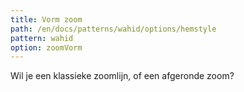 ```yaml
---
title: Vorm zoom
path: /en/docs/patterns/wahid/options/hemstyle
pattern: wahid
option: zoomVorm
---
```


Wil je een klassieke zoomlijn, of een afgeronde zoom?